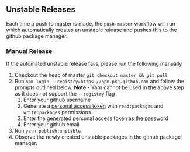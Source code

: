 ## Unstable Releases

Each time a push to master is made, the `push-master` workflow will run which automatically creates an unstable release and pushes this to the github package manager.

### Manual Release

If the automated unstable release fails, please run the following manually

1. Checkout the head of master `git checkout master && git pull`
2. Run `npm login --registry=https://npm.pkg.github.com` and follow the prompts outlined below.
**Note** - Yarn cannot be used in the above step as it does not support the `--registry` flag
    1. Enter your github username
    2. Generate a [personal access token](https://github.com/settings/tokens) with `read:packages` and `write:packages` permissions
    3. Enter the generated personal access token as the password
    4. Enter your github email
3. Run `yarn publish:unstable`
4. Observe the newly created unstable packages in the github package manager.